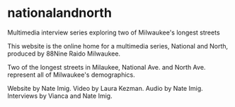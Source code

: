 # nationalandnorth
Multimedia interview series exploring two of Milwaukee's longest streets

This website is the online home for a multimedia series, National and North, produced by 88Nine Raido Milwaukee.

Two of the longest streets in Milaukee, National Ave. and North Ave. represent all of Milwaukee's demographics. 

Website by Nate Imig.
Video by Laura Kezman.
Audio by Nate Imig.
Interviews by Vianca and Nate Imig.
